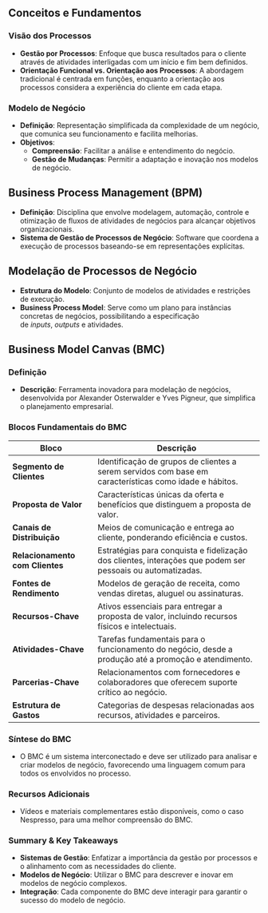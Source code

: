 ## Conceitos e Fundamentos

### Visão dos Processos

- **Gestão por Processos**: Enfoque que busca resultados para o cliente através de atividades interligadas com um início e fim bem definidos.
- **Orientação Funcional vs. Orientação aos Processos**: A abordagem tradicional é centrada em funções, enquanto a orientação aos processos considera a experiência do cliente em cada etapa.

### Modelo de Negócio

- **Definição**: Representação simplificada da complexidade de um negócio, que comunica seu funcionamento e facilita melhorias.
- **Objetivos**:
    - **Compreensão**: Facilitar a análise e entendimento do negócio.
    - **Gestão de Mudanças**: Permitir a adaptação e inovação nos modelos de negócio.

## Business Process Management (BPM)

- **Definição**: Disciplina que envolve modelagem, automação, controle e otimização de fluxos de atividades de negócios para alcançar objetivos organizacionais.
- **Sistema de Gestão de Processos de Negócio**: Software que coordena a execução de processos baseando-se em representações explícitas.

## Modelação de Processos de Negócio

- **Estrutura do Modelo**: Conjunto de modelos de atividades e restrições de execução.
- **Business Process Model**: Serve como um plano para instâncias concretas de negócios, possibilitando a especificação de _inputs_, _outputs_ e atividades.

## Business Model Canvas (BMC)

### Definição

- **Descrição**: Ferramenta inovadora para modelação de negócios, desenvolvida por Alexander Osterwalder e Yves Pigneur, que simplifica o planejamento empresarial.

### Blocos Fundamentais do BMC

|Bloco|Descrição|
|---|---|
|**Segmento de Clientes**|Identificação de grupos de clientes a serem servidos com base em características como idade e hábitos.|
|**Proposta de Valor**|Características únicas da oferta e benefícios que distinguem a proposta de valor.|
|**Canais de Distribuição**|Meios de comunicação e entrega ao cliente, ponderando eficiência e custos.|
|**Relacionamento com Clientes**|Estratégias para conquista e fidelização dos clientes, interações que podem ser pessoais ou automatizadas.|
|**Fontes de Rendimento**|Modelos de geração de receita, como vendas diretas, aluguel ou assinaturas.|
|**Recursos-Chave**|Ativos essenciais para entregar a proposta de valor, incluindo recursos físicos e intelectuais.|
|**Atividades-Chave**|Tarefas fundamentais para o funcionamento do negócio, desde a produção até a promoção e atendimento.|
|**Parcerias-Chave**|Relacionamentos com fornecedores e colaboradores que oferecem suporte crítico ao negócio.|
|**Estrutura de Gastos**|Categorias de despesas relacionadas aos recursos, atividades e parceiros.|

### Síntese do BMC

- O BMC é um sistema interconectado e deve ser utilizado para analisar e criar modelos de negócio, favorecendo uma linguagem comum para todos os envolvidos no processo.

### Recursos Adicionais

- Vídeos e materiais complementares estão disponíveis, como o caso Nespresso, para uma melhor compreensão do BMC.

### Summary & Key Takeaways

- **Sistemas de Gestão**: Enfatizar a importância da gestão por processos e o alinhamento com as necessidades do cliente.
- **Modelos de Negócio**: Utilizar o BMC para descrever e inovar em modelos de negócio complexos.
- **Integração**: Cada componente do BMC deve interagir para garantir o sucesso do modelo de negócio.